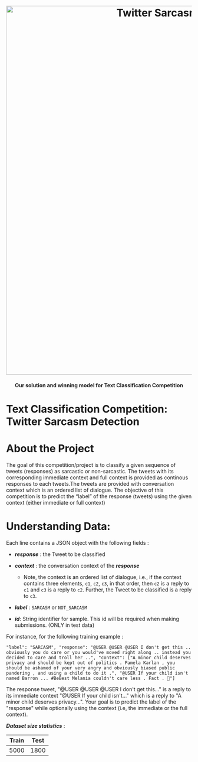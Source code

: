 <h1 align="center">
  <br>
  <a href="https://github.com/dheerajpatta/CourseProject/blob/main/documentation/Twitter%20Sarcasm%20Classification%20Competition.pdf"><img src="https://github.com/dheerajpatta/CourseProject/blob/main/images/Twitter%20Sarcasm.png" alt="Twitter Sarcasm Classification" width="1000"></a>
</h1>

<h4 align="center">Our solution and winning model for Text Classification Competition</h4>

# Text Classification Competition: Twitter Sarcasm Detection 
# About the Project
The goal of this competition/project is to classify a given sequence of tweets (responses) as sarcastic or non-sarcastic. The tweets with its corresponding immediate context 
and full context is provided as continous responses to each tweets.The tweets are provided with conversation context which is an ordered list of dialogue. The objective of this competition is to predict the “label” of the response (tweets) using the given context (either immediate or full context) 


# Understanding Data:

Each line contains a JSON object with the following fields : 
- ***response*** :  the Tweet to be classified
- ***context*** : the conversation context of the ***response***
	- Note, the context is an ordered list of dialogue, i.e., if the context contains three elements, `c1`, `c2`, `c3`, in that order, then `c2` is a reply to `c1` and `c3` is a reply to `c2`. Further, the Tweet to be classified is a reply to `c3`.
- ***label*** : `SARCASM` or `NOT_SARCASM` 

- ***id***:  String identifier for sample. This id will be required when making submissions. (ONLY in test data)

For instance, for the following training example : 

`"label": "SARCASM", "response": "@USER @USER @USER I don't get this .. obviously you do care or you would've moved right along .. instead you decided to care and troll her ..", "context": ["A minor child deserves privacy and should be kept out of politics . Pamela Karlan , you should be ashamed of your very angry and obviously biased public pandering , and using a child to do it .", "@USER If your child isn't named Barron ... #BeBest Melania couldn't care less . Fact . 💯"]`

The response tweet, "@USER @USER @USER I don't get this..." is a reply to its immediate context "@USER If your child isn't..." which is a reply to "A minor child deserves privacy...". Your goal is to predict the label of the "response" while optionally using the context (i.e, the immediate or the full context).

***Dataset size statistics*** :

| Train | Test |
|-------|------|
| 5000  | 1800 |


